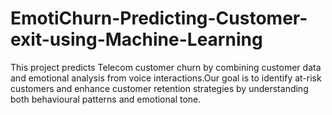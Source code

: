# EmotiChurn-Predicting-Customer-exit-using-Machine-Learning
This project predicts Telecom customer churn by combining customer data and emotional analysis from voice interactions.Our goal is to identify at-risk customers and enhance customer retention strategies by understanding both behavioural patterns and emotional tone.
